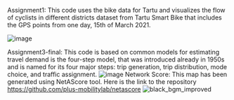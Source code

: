Assignment1: This code uses the bike data for Tartu and visualizes the flow of cyclists in different districts
dataset from Tartu Smart Bike that includes the GPS points from one day, 15th of March 2021.

![image](https://github.com/soniadas123/MobilityModelling/assets/131495230/63456684-7d5c-402e-b568-27b8a882d0a4)

Assignment3-final: This code is based on common models for estimating travel demand is the four-step model, that was introduced already in 1950s and is named for its four major steps: trip generation, trip distribution, mode choice, and traffic assignment.
![image](https://github.com/soniadas123/MobilityModelling/assets/131495230/c3199d53-9552-4fde-9400-b7c4290bd295)
Network Score: This map has been generated using NetAScore tool. Here is the link to the repository https://github.com/plus-mobilitylab/netascore
![black_bgm_improved](https://github.com/soniadas123/MobilityModelling/assets/131495230/71595cf9-c9cf-41a9-8be4-80b58661449c)
